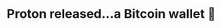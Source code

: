 ---
title: "Proton released...a Bitcoin wallet 🤨"
description: "Proton just released Proton Wallet, a Bitcoin-only wallet, while still advertising itself as a privacy-first company. I (and many others) are very confused behind the new release and what it means for Proton's mission as a whole. I dive into my initial thoughts, this is not a proper review, that's something I may do in the future if you all want it!"
datePublished: 2024-07-25
dateUpdated: 2024-07-25
linkYouTube: "https://www.youtube.com/watch?v=WH_llMkFnjg"
linkForum: "https://discuss.techlore.tech/t/proton-released-a-bitcoin-wallet/9343"
linkPeerTube: "https://neat.tube/w/3QHAh9pdYfLBkK3iTRxkq8"
tags: ["Proton","Bitcoin"]
---